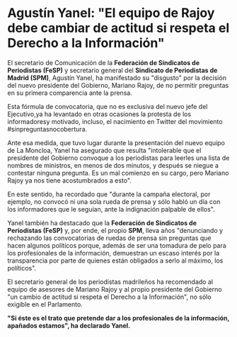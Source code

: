 # Agustín Yanel: "El equipo de Rajoy debe cambiar de actitud si respeta el Derecho a la Información"

El secretario de Comunicación de la **Federación de Sindicatos de Periodistas (FeSP)** y secretario general del **Sindicato de Periodistas de Madrid (SPM)**, Agustín Yanel, ha manifestado su "disgusto" por la decisión del nuevo presidente del Gobierno, Mariano Rajoy, de no permitir preguntas en su primera comparencia ante la prensa.

Esta fórmula de convocatoria, que no es exclusiva del nuevo jefe del Ejecutivo,ya ha levantado en otras ocasiones la protesta de los informadoresy motivado, incluso, el nacimiento en Twitter del movimiento #sinpreguntasnocobertura.

Ante esa medida, que tuvo lugar durante la presentación del nuevo equipo de La Moncloa, Yanel ha asegurado que resulta "intolerable que el presidente del Gobierno convoque a los periodistas para leerles una lista de nombres de ministros, en menos de dos minutos, y después se niegue a contestar ninguna pregunta. Es un mal comienzo en su cargo, pero Mariano Rajoy ya nos tiene acostumbrados a esto".

En este sentido, ha recordado que "durante la campaña electoral, por ejemplo, no convocó ni una sola rueda de prensa y sólo habló un día con los informadores que le seguían, ante la indignación palpable de ellos".

Yanel también ha destacado que la **Federación de Sindicatos de Periodistas (FeSP)** y, por ende, el propio **SPM**, lleva años "denunciando y rechazando las convocatorias de ruedas de prensa sin preguntas que hacen algunos políticos porque, además de ser una tomadura de pelo para los profesionales de la información, demuestran un escaso interés por la transparencia por parte de quienes están obligados a serlo al máximo, los políticos".

El secretario general de los periodistas madrileños ha recomendado al equipo de asesores de Mariano Rajoy y al propio presidente del Gobierno "un cambio de actitud si respeta el Derecho a la Información", no sólo exigible en el Parlamento.

**"Si éste es el trato que pretende dar a los profesionales de la información, apañados estamos", ha declarado Yanel.**

